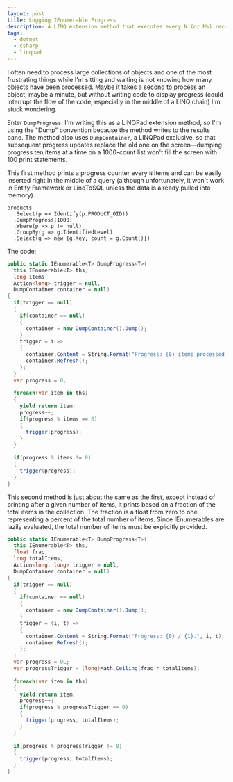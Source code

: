 ```yaml
---
layout: post
title: Logging IEnumerable Progress
description: A LINQ extension method that executes every N (or N%) records, which is useful for displaying progress and other things.
tags:
  - dotnet
  - csharp
  - linqpad
---
```


I often need to process large collections of objects and one of the most
frustrating things while I'm sitting and waiting is not knowing how many objects
have been processed. Maybe it takes a second to process an object, maybe a
minute, but without writing code to display progress (could interrupt the
flow of the code, especially in the middle of a LINQ chain) I'm stuck wondering.

Enter `DumpProgress`. I'm writing this as a LINQPad extension method, so I'm
using the "Dump" convention because the method writes to the results pane. The
method also uses `DumpContainer`, a LINQPad exclusive, so that subsequent
progress updates replace the old one on the screen&mdash;dumping progress ten
items at a time on a 1000-count list won't fill the screen with 100 print
statements.

This first method prints a progress counter every `N` items and can be easily
inserted right in the middle of a query (although unfortunately, it won't
work in Entity Framework or LinqToSQL unless the data is already pulled
into memory).

    products
      .Select(p => Identify(p.PRODUCT_OID))
      .DumpProgress(1000)
      .Where(p => p != null)
      .GroupBy(g => g.IdentifiedLevel)
      .Select(g => new {g.Key, count = g.Count()})

      
The code:

```csharp
public static IEnumerable<T> DumpProgress<T>(
  this IEnumerable<T> ths,
  long items, 
  Action<long> trigger = null,
  DumpContainer container = null)
{
  if(trigger == null)
  {
    if(container == null)
    {
      container = new DumpContainer().Dump();
    }
    trigger = i => 
    {
      container.Content = String.Format("Progress: {0} items processed.", i);
      container.Refresh();
    };
  }
  var progress = 0;
  
  foreach(var item in ths)
  {
    yield return item;
    progress++;
    if(progress % items == 0)
    {
      trigger(progress);
    }
  }
  
  if(progress % items != 0)
  {
    trigger(progress);
  }
}
```

This second method is just about the same as the first, except instead of
printing after a given number of items, it prints based on a fraction of the
total items in the collection. The fraction is a float from zero to one
representing a percent of the total number of items. Since IEnumerables are
lazily evaluated, the total number of items must be explicitly provided.

```csharp
public static IEnumerable<T> DumpProgress<T>(
  this IEnumerable<T> ths, 
  float frac, 
  long totalItems, 
  Action<long, long> trigger = null, 
  DumpContainer container = null)
{
  if(trigger == null)
  {
    if(container == null)
    {
      container = new DumpContainer().Dump();
    }
    trigger = (i, t) => 
    {
      container.Content = String.Format("Progress: {0} / {1}.", i, t);
      container.Refresh();
    };
  }
  var progress = 0L;
  var progressTrigger = (long)Math.Ceiling(frac * totalItems);
  
  foreach(var item in ths)
  {
    yield return item;
    progress++;
    if(progress % progressTrigger == 0)
    {
      trigger(progress, totalItems);
    }
  }
  
  if(progress % progressTrigger != 0)
  {
    trigger(progress, totalItems);
  }
}
```